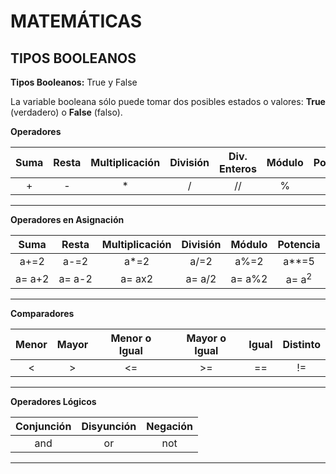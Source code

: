 # MATEMÁTICAS

## TIPOS BOOLEANOS

**Tipos Booleanos:** True y False

La variable booleana sólo puede tomar dos posibles estados o valores: **True** (verdadero) o **False** (falso).

**Operadores**

| Suma | Resta | Multiplicación | División | Div. Enteros | Módulo | Potencia |
| :--: | :--: | :--: | :--: | :--: | :--: | :--: |
| + | - | * | / | // | % | ** |
---
**Operadores en Asignación**

| Suma | Resta | Multiplicación | División | Módulo | Potencia |
| :--: | :--: | :--: | :--: | :--: | :--: |
| a+=2 | a-=2 | a*=2 | a/=2 | a%=2 | a**=5 |
| a= a+2 | a= a-2 | a= ax2 | a= a/2 | a= a%2 | a= a<sup>2</sup> |
---
**Comparadores**

| Menor | Mayor | Menor o Igual | Mayor o Igual | Igual | Distinto | 
| :--: | :--: | :--: | :--: | :--: | :--: |
| < | > | <= | >= | == | != |
---
**Operadores Lógicos**

| Conjunción | Disyunción | Negación | 
| :--: | :--: | :--: |
| and | or | not |
---
  


